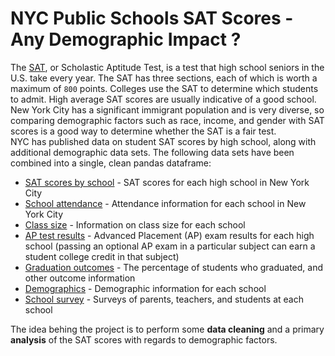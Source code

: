 # NYC Public Schools SAT Scores - Any Demographic Impact ?

The [SAT](https://en.wikipedia.org/wiki/SAT), or Scholastic Aptitude Test, is a test that high school seniors in the U.S. take every year. The SAT has three sections, each of which is worth a maximum of `800` points. Colleges use the SAT to determine which students to admit. High average SAT scores are usually indicative of a good school.  
New York City has a significant immigrant population and is very diverse, so comparing demographic factors such as race, income, and gender with SAT scores is a good way to determine whether the SAT is a fair test.  
NYC has published data on student SAT scores by high school, along with additional demographic data sets. The following data sets have been combined into a single, clean pandas dataframe: 

* [SAT scores by school](https://data.cityofnewyork.us/Education/2012-SAT-Results/f9bf-2cp4) - SAT scores for each high school in New York City
* [School attendance](https://data.cityofnewyork.us/Education/2010-2011-School-Attendance-and-Enrollment-Statist/7z8d-msnt) - Attendance information for each school in New York City
* [Class size](https://data.cityofnewyork.us/Education/2010-2011-Class-Size-School-level-detail/urz7-pzb3) - Information on class size for each school
* [AP test results](https://data.cityofnewyork.us/Education/AP-College-Board-2010-School-Level-Results/itfs-ms3e) - Advanced Placement (AP) exam results for each high school (passing an optional AP exam in a particular subject can earn a student college credit in that subject)
* [Graduation outcomes](https://data.cityofnewyork.us/Education/2005-2010-Graduation-Outcomes-School-Level/vh2h-md7a) - The percentage of students who graduated, and other outcome information
* [Demographics](https://data.cityofnewyork.us/Education/2006-2012-School-Demographics-and-Accountability-S/ihfw-zy9j) - Demographic information for each school
* [School survey](https://data.cityofnewyork.us/Education/2011-NYC-School-Survey/mnz3-dyi8) - Surveys of parents, teachers, and students at each school

The idea behing the project is to perform some **data cleaning** and a primary **analysis** of the SAT scores with regards to demographic factors.


